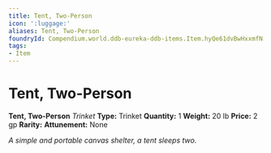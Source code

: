 ```yaml
---
title: Tent, Two-Person
icon: ':luggage:'
aliases: Tent, Two-Person
foundryId: Compendium.world.ddb-eureka-ddb-items.Item.hyQe61dvBwHxxmfN
tags:
- Item
---
```


# Tent, Two-Person

**Tent, Two-Person**
_Trinket_
**Type:** Trinket
**Quantity:** 1
**Weight:** 20 lb
**Price:** 2 gp
**Rarity:** 
**Attunement:** None

*A simple and portable canvas shelter, a tent sleeps two.*